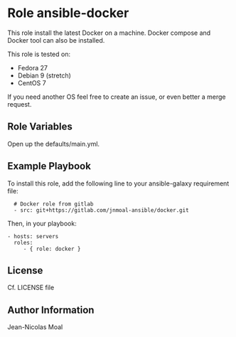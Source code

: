 Role ansible-docker
=========

This role install the latest Docker on a machine.
Docker compose and Docker tool can also be installed.

This role is tested on:
 - Fedora 27
 - Debian 9 (stretch)
 - CentOS 7

If you need another OS feel free to create an issue, or even better a merge request.

Role Variables
--------------
Open up the defaults/main.yml.

Example Playbook
----------------
To install this role, add the following line to your ansible-galaxy requirement file:

```
  # Docker role from gitlab
  - src: git+https://gitlab.com/jnmoal-ansible/docker.git
```

Then, in your playbook:

    - hosts: servers
      roles:
         - { role: docker }

License
-------
Cf. LICENSE file

Author Information
------------------
Jean-Nicolas Moal
